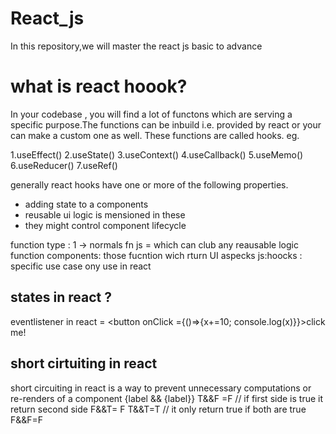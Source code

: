 # React_js

In this repository,we will master the react js basic to advance

# what is react hoook?
In your codebase , you will find a lot of functons which are serving a specific purpose.The functions can be inbuild i.e. provided by react or your can make a custom one as well. These functions are called hooks.
eg.

1.useEffect()
2.useState()
3.useContext()
4.useCallback()
5.useMemo()
6.useReducer()
7.useRef()

generally react hooks have one or more of the following properties.
* adding state to a components
* reusable ui logic is mensioned in these 
* they might control component lifecycle


function type : 1 -> normals fn js = which can club any reausable logic 
function components: those fucntion wich rturn UI aspecks 
js:hoocks : specific use case  ony use in react

## states in react ?

eventlistener in react = <button onClick ={()=>{x+=10; console.log(x)}}>click me!</button>

## short cirtuiting  in react
short circuiting in react is a way to prevent unnecessary computations or re-renders of a component
{label && <span className="text-grey-700">{label}</span>}
T&&F =F // if first side is true it return second side
F&&T= F
T&&T=T   // it only return true if both are true
F&&F=F




